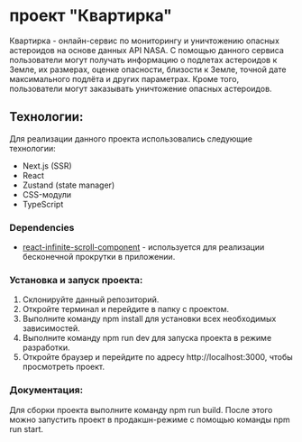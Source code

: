 # проект "Квартирка"

Квартирка - онлайн-сервис по мониторингу и уничтожению опасных астероидов на основе данных API NASA. С помощью данного сервиса пользователи могут получать информацию о подлетах астероидов к Земле, их размерах, оценке опасности, близости к Земле, точной дате максимального подлёта и других параметрах. Кроме того, пользователи могут заказывать уничтожение опасных астероидов.

## Технологии:
Для реализации данного проекта использовались следующие технологии:
- Next.js (SSR)
- React
- Zustand (state manager)
- CSS-модули
- TypeScript

### Dependencies

- [react-infinite-scroll-component](https://www.npmjs.com/package/react-infinite-scroll-component) - используется для реализации бесконечной прокрутки в приложении.

### Установка и запуск проекта:
1. Склонируйте данный репозиторий.
2. Откройте терминал и перейдите в папку с проектом.
3. Выполните команду npm install для установки всех необходимых зависимостей.
4. Выполните команду npm run dev для запуска проекта в режиме разработки.
5. Откройте браузер и перейдите по адресу http://localhost:3000, чтобы просмотреть проект.

### Документация:
Для сборки проекта выполните команду npm run build. После этого можно запустить проект в продакшн-режиме с помощью команды npm run start.
